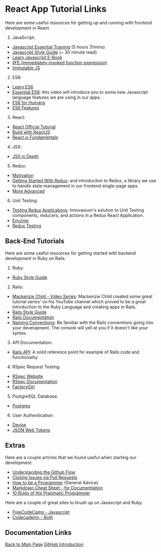 # React App Tutorial Links

Here are some useful resources for getting up and running with frontend development in React.

1. JavaScript:
  - [Javascript Essential Training](https://www.lynda.com/JavaScript-tutorials/JavaScript-Essential-Training/81266-2.html?srchtrk=index:1%0Alinktypeid:2%0Aq:javascript%2Bessential%2Btraining%0Apage:1%0As:relevance%0Asa:true%0Aproducttypeid:2)  (5 hours 31mins)
  - [Javascript Style Guide](https://github.com/airbnb/javascript) (~ 30 minute read)
  - [Learn Javascript E-Book](https://gitbookio.gitbooks.io/javascript/content/)
  - [IIFE (immediately-invoked function expression)](https://toddmotto.com/what-function-window-document-undefined-iife-really-means/)
  - [Immutable JS](https://facebook.github.io/immutable-js/)
2. ES6:
  - [Learn ES6](https://egghead.io/courses/learn-es6-ecmascript-2015?utm_source=drip&utm_medium=email&utm_campaign=learn-es6)
  - [Essential ES6](https://www.youtube.com/watch?v=CozSF5abcTA): this video will introduce you to some new Javascript language features we are using in our apps.
  - [ES6 for Humans](https://github.com/metagrover/ES6-for-humans)
  - [ES6 Features](http://es6-features.org/)
3. React:
  - [React Official Tutorial](https://facebook.github.io/react/tutorial/tutorial.html)
  - [Build with ReactJS](http://buildwithreact.com/#articles)
  - [React.js Fundamentals](http://courses.reactjsprogram.com/courses/reactjsfundamentals)
4. JSX:
  - [JSX in Depth](https://facebook.github.io/react/docs/jsx-in-depth.html)
5. Redux:
  - [Motivation](http://redux.js.org/docs/introduction/Motivation.html)
  - [Getting Started With Redux](https://egghead.io/series/getting-started-with-redux): and introduciton to Redux, a library we use to handle state management in our frontend single-page apps.
  - [More Advanced](https://egghead.io/courses/building-react-applications-with-idiomatic-redux)
6. Unit Testing:
  - [Testing Redux Applications](http://randycoulman.com/blog/2016/03/15/testing-redux-applications/): Innovasium's solution to Unit Testing components, reducers, and actions in a Redux React Application.
  - [Enyzme](http://airbnb.io/enzyme/index.html)
  - [Redux Testing](http://redux.js.org/docs/recipes/WritingTests.html)

## Back-End Tutorials

Here are some useful resources for getting started with backend development in Ruby on Rails.

1. Ruby:
  - [Ruby Style Guide](https://github.com/bbatsov/ruby-style-guide)
2. Rails:
  - [Mackenzie Child - Video Series](https://www.youtube.com/user/mackenziechild): Mackenzie Child created some great tutorial series' on his YouTube channel which proved to be a great introduction to the Ruby Language and creating apps in Rails.
  - [Rails Style Guide](https://github.com/bbatsov/rails-style-guide)
  - [Rails Documentation](http://guides.rubyonrails.org/index.html)
  - [Naming Conventions](https://gist.github.com/iangreenleaf/b206d09c587e8fc6399e): Be familiar with the Rails conventions going into your development. The console will yell at you if it doesn't like your syntax.
3. API Documentation:
  - [Rails API](http://api.rubyonrails.org/): A solid reference point for example of Rails code and functionality.
4. RSpec Request Testing:
  - [RSpec Website](http://rspec.info/)
  - [RSpec Documentation](https://relishapp.com/rspec)
  - [FactoryGirl](https://github.com/thoughtbot/factory_girl)
5. PostgreSQL Database:
  - [Postgres](https://www.postgresql.org/)
6. User Authentication:
  - [Devise](https://github.com/plataformatec/devise)
  - [JSON Web Tokens](https://jwt.io/)

## Extras

Here are a couple articles that we found useful when starting our development.

  - [Understanding the Github Flow](https://guides.github.com/introduction/flow/index.html)
  - [Closing Issues via Pull Requests](https://github.com/blog/1506-closing-issues-via-pull-requests)
  - [How to be a Programmer](https://github.com/braydie/HowToBeAProgrammer) (General Advice)
  - [Markdown Cheat Sheet - for Documentiation](https://github.com/adam-p/markdown-here/wiki/Markdown-Cheatsheet)
  - [10 Rules of the Pragmatic Programmer](http://blog.sukria.net/2012/01/06/the-10-rules-of-the-pragmatic-programmer/)

Here are a couple of great sites to brush up on Javascript and Ruby.

  - [FreeCodeCamp - Javascript](https://www.freecodecamp.com/challenges/learn-how-free-code-camp-works)
  - [Codecademy - Both](https://www.codecademy.com/)

## Documentation Links

[Back to Main Page](../README.md)
[GitHub Introduction](github.md)
